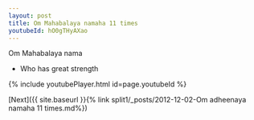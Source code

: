 ```yaml
---
layout: post
title: Om Mahabalaya namaha 11 times
youtubeId: hO0gTHyAXao
---
```

 
 
Om Mahabalaya nama 
 
 -  Who has great strength 
 
  
 
  
 
 
 
 
 
 


{% include youtubePlayer.html id=page.youtubeId %}
 
[Next]({{ site.baseurl }}{% link  split1/_posts/2012-12-02-Om adheenaya namaha 11 times.md%})
 
